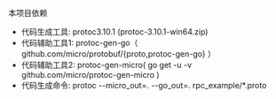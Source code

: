 本项目依赖
-  代码生成工具: protoc3.10.1 (protoc-3.10.1-win64.zip)
- 代码辅助工具1: protoc-gen-go（ github.com/micro/protobuf/{proto,protoc-gen-go} ）
- 代码辅助工具2: protoc-gen-micro( go get -u -v github.com/micro/protoc-gen-micro )
-  代码生成命令: protoc --micro_out=. --go_out=. rpc_example/*.proto 